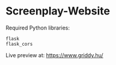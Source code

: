 # Screenplay-Website



Required Python libraries:
```
flask
flask_cors
```


Live preview at:
https://www.griddy.hu/
